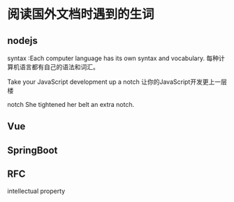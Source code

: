 # 阅读国外文档时遇到的生词

## nodejs

syntax :Each computer language has its own syntax and vocabulary. 每种计算机语言都有自己的语法和词汇。

Take your JavaScript development up a notch 让你的JavaScript开发更上一层楼

notch She tightened her belt an extra notch.

## Vue

## SpringBoot

## RFC

intellectual property